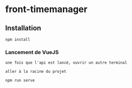 # front-timemanager

## Installation
```
npm install
```

### Lancement de VueJS
```
une fois que l'api est lancé, ouvrir un autre terminal

aller à la racine du projet

npm run serve
```
